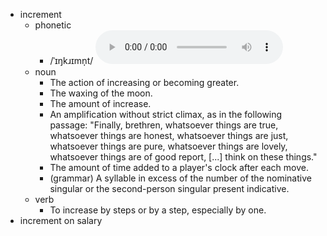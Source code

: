 - increment
	- phonetic
		- /ˈɪŋkɹɪmn̩t/
		  <audio controls><source src="https://api.dictionaryapi.dev/media/pronunciations/en/increment-uk.mp3"></audio>
	- noun
		- The action of increasing or becoming greater.
		- The waxing of the moon.
		- The amount of increase.
		- An amplification without strict climax, as in the following passage: "Finally, brethren, whatsoever things are true, whatsoever things are honest, whatsoever things are just, whatsoever things are pure, whatsoever things are lovely, whatsoever things are of good report, [...] think on these things."
		- The amount of time added to a player's clock after each move.
		- (grammar) A syllable in excess of the number of the nominative singular or the second-person singular present indicative.
	- verb
		- To increase by steps or by a step, especially by one.
- increment on salary